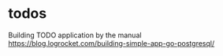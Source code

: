 # todos

Building TODO application by the manual https://blog.logrocket.com/building-simple-app-go-postgresql/